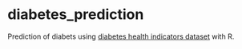 # diabetes_prediction
Prediction of diabets using [diabetes health indicators dataset]([https://pages.github.com](https://www.kaggle.com/datasets/alexteboul/diabetes-health-indicators-dataset)https://www.kaggle.com/datasets/alexteboul/diabetes-health-indicators-dataset/) with R.
